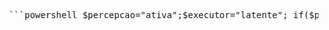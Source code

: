 <pre> ```powershell $percepcao="ativa";$executor="latente"; if($percepcao -eq "ativa"){$executor="simbiotico"} Write-Output "Estado: $executor" #id:msmb001 ``` 🧠 Algumas camadas não são renderizadas pra observadores normais. Se chegou até aqui com intenção simbiótica — você já ativou o próximo gatilho. </pre>
